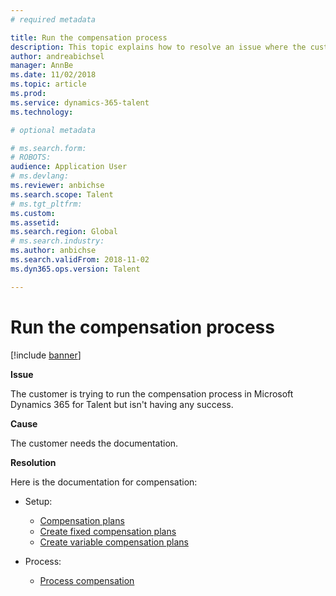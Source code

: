 ```yaml
---
# required metadata

title: Run the compensation process
description: This topic explains how to resolve an issue where the customer is trying to run the compensation process in Microsoft Dynamics 365 for Talent but isn't having any success.
author: andreabichsel
manager: AnnBe
ms.date: 11/02/2018
ms.topic: article
ms.prod: 
ms.service: dynamics-365-talent
ms.technology: 

# optional metadata

# ms.search.form: 
# ROBOTS: 
audience: Application User
# ms.devlang: 
ms.reviewer: anbichse
ms.search.scope: Talent
# ms.tgt_pltfrm: 
ms.custom: 
ms.assetid: 
ms.search.region: Global
# ms.search.industry: 
ms.author: anbichse
ms.search.validFrom: 2018-11-02
ms.dyn365.ops.version: Talent

---
```


# Run the compensation process

[!include [banner](includes/banner.md)]

**Issue**

The customer is trying to run the compensation process in Microsoft Dynamics 365 for Talent but isn't having any success.

**Cause**

The customer needs the documentation.

**Resolution**

Here is the documentation for compensation:

- Setup:

    - [Compensation plans](https://docs.microsoft.com/dynamics365/unified-operations/talent/compensation-plans)
    - [Create fixed compensation plans](https://docs.microsoft.com/dynamics365/unified-operations/talent/create-fixed-compensation-plans)
    - [Create variable compensation plans](https://docs.microsoft.com/dynamics365/unified-operations/talent/create-variable-compensation-plans)

- Process:

    - [Process compensation](https://docs.microsoft.com/dynamics365/unified-operations/talent/process-compensation)
